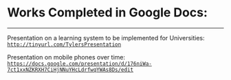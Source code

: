 Works Completed in Google Docs:
==============================

-----------------------------
Presentation on a learning system to be implemented for Universities: 
<code>http://tinyurl.com/TylersPresentation</code>

Presentation on mobile phones over time: 
<code>https://docs.google.com/presentation/d/176niWa-7ct1xxNZKRXH7CiHjNNuYHcLdrfwqYWAs8Ds/edit</code>